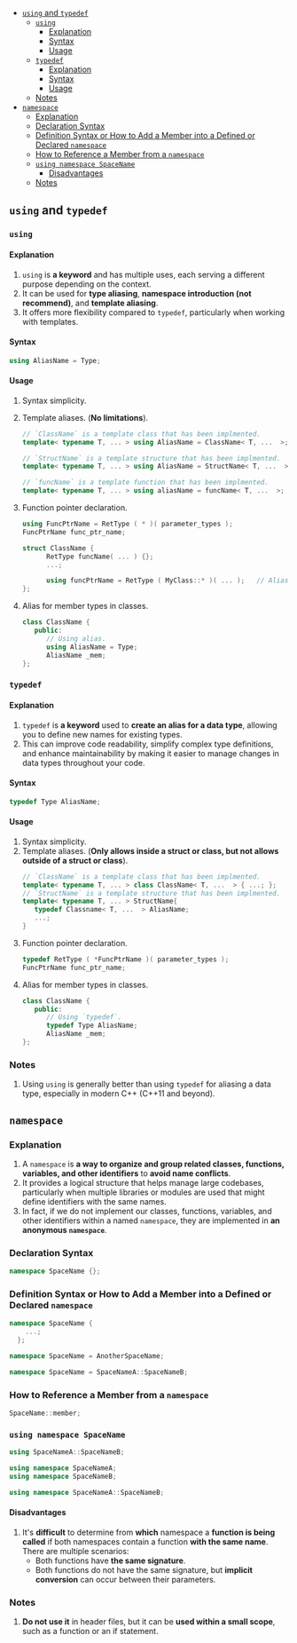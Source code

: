 <!-- vim-markdown-toc GFM -->

- [`using` and `typedef`](#using-and-typedef)
  - [`using`](#using)
    - [Explanation](#explanation)
    - [Syntax](#syntax)
    - [Usage](#usage)
  - [`typedef`](#typedef)
    - [Explanation](#explanation-1)
    - [Syntax](#syntax-1)
    - [Usage](#usage-1)
  - [Notes](#notes)
- [`namespace`](#namespace)
  - [Explanation](#explanation-2)
  - [Declaration Syntax](#declaration-syntax)
  - [Definition Syntax or How to Add a Member into a Defined or Declared `namespace`](#definition-syntax-or-how-to-add-a-member-into-a-defined-or-declared-namespace)
  - [How to Reference a Member from a `namespace`](#how-to-reference-a-member-from-a-namespace)
  - [`using namespace SpaceName`](#using-namespace-spacename)
    - [Disadvantages](#disadvantages)
  - [Notes](#notes-1)

<!-- vim-markdown-toc -->

## `using` and `typedef`

### `using`

#### Explanation

1. `using` is **a keyword** and has multiple uses, each serving a different purpose depending on the
   context.
2. It can be used for **type aliasing**, **namespace introduction (not recommend)**, and **template
   aliasing**.
3. It offers more flexibility compared to `typedef`, particularly when working with templates.

#### Syntax

```CPP
using AliasName = Type;
```

#### Usage

1. Syntax simplicity.
2. Template aliases. (**No limitations**).
   ```CPP
   // `ClassName` is a template class that has been implmented.
   template< typename T, ... > using AliasName = ClassName< T, ...  >;
   ```
   ```CPP
   // `StructName` is a template structure that has been implmented.
   template< typename T, ... > using AliasName = StructName< T, ...  >;
   ```
   ```CPP
   // `funcName` is a template function that has been implmented.
   template< typename T, ... > using aliasName = funcName< T, ...  >;
   ```
3. Function pointer declaration.

   ```CPP
   using FuncPtrName = RetType ( * )( parameter_types );
   FuncPtrName func_ptr_name;
   ```

   ```CPP
   struct ClassName {
         RetType funcName( ... ) {};
         ...;

         using funcPtrName = RetType ( MyClass::* )( ... );   // Alias for member function
   };
   ```

4. Alias for member types in classes.
   ```CPP
   class ClassName {
      public:
         // Using alias.
         using AliasName = Type;
         AliasName _mem;
   };
   ```

### `typedef`

#### Explanation

1. `typedef` is **a keyword** used to **create an alias for a data type**, allowing you to define
   new names for existing types.
2. This can improve code readability, simplify complex type definitions, and enhance maintainability
   by making it easier to manage changes in data types throughout your code.

#### Syntax

```CPP
typedef Type AliasName;
```

#### Usage

1. Syntax simplicity.
2. Template aliases. (**Only allows inside a struct or class, but not allows outside of a struct or
   class**).
   ```CPP
   // `ClassName` is a template class that has been implmented.
   template< typename T, ... > class ClassName< T, ...  > { ...; };
   // `StructName` is a template structure that has been implmented.
   template< typename T, ... > StructName{
      typedef Classname< T, ...  > AliasName;
      ...;
   }
   ```
3. Function pointer declaration.
   ```CPP
   typedef RetType ( *FuncPtrName )( parameter_types );
   FuncPtrName func_ptr_name;
   ```
4. Alias for member types in classes.
   ```CPP
   class ClassName {
      public:
         // Using `typedef`.
         typedef Type AliasName;
         AliasName _mem;
   };
   ```

### Notes

1. Using `using` is generally better than using `typedef` for aliasing a data type, especially in
   modern C++ (C++11 and beyond).

## `namespace`

### Explanation

1. A `namespace` is **a way to organize and group related classes, functions, variables, and other
   identifiers** to **avoid name conflicts**.
2. It provides a logical structure that helps manage large codebases, particularly when multiple
   libraries or modules are used that might define identifiers with the same names.
3. In fact, if we do not implement our classes, functions, variables, and other identifiers within a
   named `namespace`, they are implemented in **an anonymous `namespace`**.

### Declaration Syntax

```CPP
namespace SpaceName {};
```

### Definition Syntax or How to Add a Member into a Defined or Declared `namespace`

```CPP
namespace SpaceName {
    ...;
  };
```

```CPP
namespace SpaceName = AnotherSpaceName;
```

```CPP
namespace SpaceName = SpaceNameA::SpaceNameB;
```

### How to Reference a Member from a `namespace`

```CPP
SpaceName::member;
```

### `using namespace SpaceName`

```CPP
using SpaceNameA::SpaceNameB;
```

```CPP
using namespace SpaceNameA;
using namespace SpaceNameB;
```

```CPP
using namespace SpaceNameA::SpaceNameB;
```

#### Disadvantages

1. It's **difficult** to determine from **which** namespace a **function is being called** if both
   namespaces contain a function **with the same name**. There are multiple scenarios:
   - Both functions have **the same signature**.
   - Both functions do not have the same signature, but **implicit conversion** can occur between
     their parameters.

### Notes

1. **Do not use it** in header files, but it can be **used within a small scope**, such as a
   function or an if statement.
